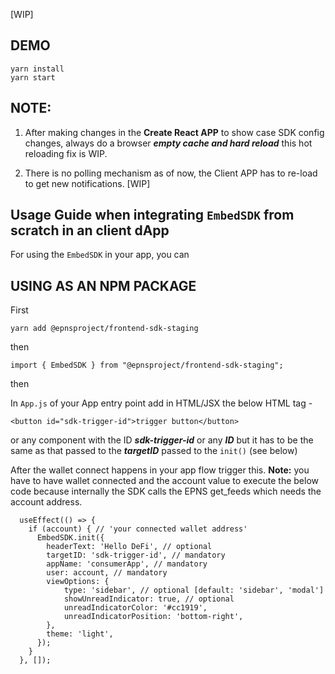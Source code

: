 [WIP]
## DEMO

```
yarn install
yarn start
```

## NOTE: 
1. After making changes in the **Create React APP** to show case SDK config changes, always do a browser ***empty cache and hard reload***
this hot reloading fix is WIP.

2. There is no polling mechanism as of now, the Client APP has to re-load to get new notifications. [WIP]


## Usage Guide when integrating `EmbedSDK` from scratch in an client dApp
For using the `EmbedSDK` in your app, you can 

USING AS AN NPM PACKAGE
------------------------
First

    yarn add @epnsproject/frontend-sdk-staging

then


    import { EmbedSDK } from "@epnsproject/frontend-sdk-staging";

then

In `App.js` of your App entry point
add in HTML/JSX the below HTML tag -


    <button id="sdk-trigger-id">trigger button</button>

or any component with the ID ***sdk-trigger-id*** or any ***ID*** but it has to be the same as that passed to the
***targetID*** passed to the `init()` (see below)

After the wallet connect happens in your app flow trigger this. 
**Note:** you have to have wallet connected and the account value to execute the below code because internally the SDK calls the EPNS get_feeds which needs the account address.

```
  useEffect(() => {
    if (account) { // 'your connected wallet address'
      EmbedSDK.init({
        headerText: 'Hello DeFi', // optional
        targetID: 'sdk-trigger-id', // mandatory
        appName: 'consumerApp', // mandatory
        user: account, // mandatory
        viewOptions: {
            type: 'sidebar', // optional [default: 'sidebar', 'modal']
            showUnreadIndicator: true, // optional
            unreadIndicatorColor: '#cc1919',
            unreadIndicatorPosition: 'bottom-right',
        },
        theme: 'light',
      });
    }
  }, []);
```